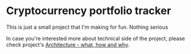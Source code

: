 # Cryptocurrency portfolio tracker

This is just a small project that I'm making for fun. Nothing serious

In case you're interested more about technical side of the project, please check project's [Architecture - what, how and why](https://github.com/goran-zdjelar/crypto-portfolio-tracker-backend/wiki/Architecture-%E2%80%90-what,-how-and-why).
